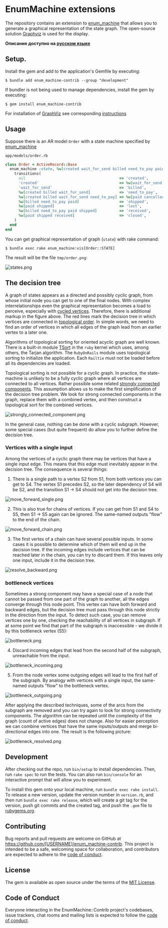 # EnumMachine extensions

The repository contains an extension to [enum_machine](https://github.com/corp-gp/enum_machine) that allows you to generate a graphical representation of the state graph. The open-source solution [Graphviz](https://graphviz.org/) is used for the display.

**Описание доступно на [русском языке](README.ru.md)**

## Setup.

Install the gem and add to the application's Gemfile by executing:

    $ bundle add enum_machine-contrib --group "development"

If bundler is not being used to manage dependencies, install the gem by executing:

    $ gem install enum_machine-contrib

For installation of [GraphViz](https://graphviz.org/) see corresponding [instructions](https://graphviz.org/download/)

## Usage

Suppose there is an AR model `Order` with a state machine specified by [enum_machine](https://github.com/corp-gp/enum_machine)

`app/models/order.rb`
```ruby
class Order < ActiveRecord::Base
  enum_machine :state, %w[created wait_for_send billed need_to_pay paid cancelled shipped lost received closed] do
    transitions(
      nil                                          => 'created',
      'created'                                    => %w[wait_for_send billed],
      'wait_for_send'                              => 'billed',
      %w[created billed wait_for_send]             => 'need_to_pay',
      %w[created billed wait_for_send need_to_pay] => %w[paid cancelled],
      %w[billed need_to_pay paid]                  => 'shipped',
      %w[paid shipped]                             => 'lost',
      %w[billed need_to_pay paid shipped]          => 'received',
      %w[paid shipped received]                    => 'closed',
    )
  end
end
```

You can get graphical representation of graph (`state`) with rake command:

    $ bundle exec rake enum_machine:vis[Order::STATE]

The result will be the file `tmp/order.png`:

![states.png](docs/states.png?raw=true "states")

## The decision tree

A graph of states appears as a directed and possibly cyclic graph, from whose initial node you can get to one of the final nodes. With complex interrelationships even the graphical representation becomes a load to perceive, especially with [cycled vertices](https://en.wikipedia.org/wiki/Cycle_(graph_theory)). Therefore, there is additional markup in the figure above. The red lines mark the decision tree in which vertices are connected in [topological order](https://en.wikipedia.org/wiki/Topological_sorting). In simple words, we need to find an order of vertices in which all edges of the graph lead from an earlier vertex to a later one.

Algorithms of topological sorting for oriented acyclic graph are well known. There is a built-in module [TSort](https://ruby-doc.org/stdlib-3.0.0/libdoc/tsort/rdoc/TSort.html) in the `ruby` kernel which uses, among others, the Tarjan algorithm. The `RubyOnRails` module uses topological sorting to initialize the application. Each `Railtie` must not be loaded before all its dependencies are loaded.

Topological sorting is not possible for a cyclic graph. In practice, the state-machine is unlikely to be a fully cyclic graph where all vertices are connected to all vertices. Rather possible some related [strongly connected components](https://en.wikipedia.org/wiki/Strongly_connected_component). This assumption allows us to make the first simplification of the decision tree problem. We look for strong connected components in the graph, replace them with a combined vertex, and then construct a topological sort for the combined vertices.

![strongly_connected_component.png](docs/strongly_connected_component.png?raw=true "strongly connected component")

In the general case, nothing can be done with a cyclic subgraph. However, some special cases (but quite frequent) do allow you to further define the decision tree.

### Vertices with a single input

Among the vertices of a cyclic graph there may be vertices that have a single input edge. This means that this edge must inevitably appear in the decision tree. The consequence is several things:

1) There is a single path to a vertex S2 from S1, from both vertices you can get to S4. The vertex S1 precedes S2, so the later dependency of S4 will be S2, and the transition S1 -> S4 should not get into the decision tree.

![move_forward_single.png](docs/move_forward_single.png?raw=true "move forward single")

2) This is also true for chains of vertices. If you can get from S1 and S4 to S5, then S1 -> S5 again can be ignored. The same-named outputs "flow" to the end of the chain.

![move_forward_chain.png](docs/move_forward_chain.png?raw=true "move forward chain")

3) The first vertex of a chain can have several possible inputs. In some cases it is possible to determine which of them will end up in the decision tree. If the incoming edges include vertices that can be reached later in the chain, you can try to discard them. If this leaves only one input, include it in the decision tree.

![resolve_backward.png](docs/resolve_backward.png?raw=true "resolve backward")

### bottleneck vertices

Sometimes a strong component may have a special case of a node that cannot be passed from one part of the graph to another, all the edges converge through this node point. This vertex can have both forward and backward edges, but the decision tree must pass through this node strictly in the direction from the input. To detect such case, you can remove vertices one by one, checking the reachability of all vertices in subgraph. If at some point we find that part of the subgraph is inaccessible - we divide it by this bottleneck vertex (S5):

![bottleneck.png](docs/bottleneck.png?raw=true "bottleneck")

4) Discard incoming edges that lead from the second half of the subgraph, unreachable from the input.

![bottleneck_incoming.png](docs/bottleneck_incoming.png?raw=true "bottleneck incoming")

5) From the node vertex some outgoing edges will lead to the first half of the subgraph. By analogy with vertices with a single input, the same-named outputs "flow" to the bottleneck vertex.

![bottleneck_outgoing.png](docs/bottleneck_outgoing.png?raw=true "bottleneck outgoing")

After applying the described techniques, some of the arcs from the subgraph are removed and you can try again to look for strong connectivity components. The algorithm can be repeated until the complexity of the graph (count of active edges) does not change. Also for easier perception we can combine vertices that have the same inputs/outputs and merge bi-directional edges into one. The result is the following picture:

![bottleneck_resolved.png](docs/bottleneck_resolved.png?raw=true "bottleneck resolved")

## Development

After checking out the repo, run `bin/setup` to install dependencies. Then, run `rake spec` to run the tests. You can also run `bin/console` for an interactive prompt that will allow you to experiment.

To install this gem onto your local machine, run `bundle exec rake install`. To release a new version, update the version number in `version.rb`, and then run `bundle exec rake release`, which will create a git tag for the version, push git commits and the created tag, and push the `.gem` file to [rubygems.org](https://rubygems.org).

## Contributing

Bug reports and pull requests are welcome on GitHub at https://github.com/[USERNAME]/enum_machine-contrib. This project is intended to be a safe, welcoming space for collaboration, and contributors are expected to adhere to the [code of conduct](https://github.com/[USERNAME]/enum_machine-contrib/blob/master/CODE_OF_CONDUCT.md).

## License

The gem is available as open source under the terms of the [MIT License](https://opensource.org/licenses/MIT).

## Code of Conduct

Everyone interacting in the EnumMachine::Contrib project's codebases, issue trackers, chat rooms and mailing lists is expected to follow the [code of conduct](https://github.com/[USERNAME]/enum_machine-contrib/blob/master/CODE_OF_CONDUCT.md).
